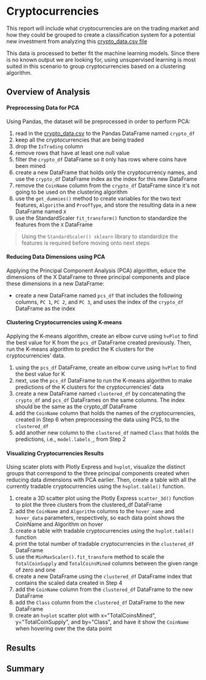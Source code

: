# Cryptocurrencies
This report will include what cryptocurrencies are on the trading market and how they could be grouped to create a classification system for a potential new investment from analyzing this [crypto_data.csv file]()

This data is processed to better fit the machine learning models. Since there is no known output we are looking for, using unsupervised learning is most suited in this scenario to group cryptocurrencies based on a clustering algorithm. 

## Overview of Analysis

#### Preprocessing Data for PCA     
Using Pandas, the dataset will be preprocessed in order to perform PCA:
1. read in the [crypto_data.csv]() to the Pandas DataFrame named `crypto_df`     
2. keep all the cryptocurrencies that are being traded    
3. drop the `IsTrading` column    
4. remove rows that have at least one null value     
5. filter the `crypto_df` DataFrame so it only has rows where coins have been mined   
6. create a new DataFrame that holds only the cryptocurrency names, and use the `crypto_df` DataFrame index as the index for this new DataFrame    
7. remove the `CoinName` column from the `crypto_df` DataFrame since it's not going to be used on the clustering algorithm
8. use the `get_dummies()` method to create variables for the two text features, `Algorithm` and `ProofType`, and store the resulting data in a new DataFrame named `X`     
9. use the StandardScaler `fit_transform()` function to standardize the features from the `X` DataFrame

> Using the `StandardScaler() sklearn` library to standardize the features is required before moving onto next steps 

#### Reducing Data Dimensions using PCA

Applying the Principal Component Analysis (PCA) algorithm, educe the dimensions of the X DataFrame to three principal components and place these dimensions in a new DataFrame:
- create a new DataFrame named `pcs_df` that includes the following columns, `PC 1`, `PC 2`, and `PC 3`, and uses the index of the `crypto_df` DataFrame as the index

#### Clustering Cryptocurrencies using K-means
Applying the K-means algorithm, create an elbow curve using `hvPlot` to find the best value for K from the `pcs_df` DataFrame created previously. Then, run the K-means algorithm to predict the K clusters for the cryptocurrencies’ data.
1. using the `pcs_df` DataFrame, create an elbow curve using `hvPlot` to find the best value for K
2. next, use the `pcs_df` DataFrame to run the K-means algorithm to make predictions of the K clusters for the cryptocurrencies’ data
3. create a new DataFrame named `clustered_df` by concatenating the `crypto_df` and `pcs_df` DataFrames on the same columns. The index should be the same as the crypto_df DataFrame    
4. add the `CoinName` column that holds the names of the cryptocurrencies, created in Step 6 when preprocessing the data using PCS, to the `clustered_df`   
5. add another new column to the `clustered_df` named `Class` that holds the predictions, i.e., `model.labels_`, from Step 2

#### Visualizing Cryptocurrencies Results
Using scater plots with Plotly Express and `hvplot`, visualize the distinct groups that correspond to the three principal components created when reducing data dimensions with PCA earlier. Then, create a table with all the currently tradable cryptocurrencies using the `hvplot.table()` function.
1. create a 3D scatter plot using the Plotly Express `scatter_3d()` function to plot the three clusters from the clustered_df DataFrame    
2. add the `CoinName` and `Algorithm` columns to the `hover_name` and `hover_data` parameters, respectively, so each data point shows the CoinName and Algorithm on hover    
3. create a table with tradable cryptocurrencies using the `hvplot.table()` function     
4. print the total number of tradable cryptocurrencies in the `clustered_df` DataFrame    
5. use the `MinMaxScaler().fit_transform` method to scale the `TotalCoinSupply` and `TotalCoinsMined` columns between the given range of zero and one     
6. create a new DataFrame using the `clustered_df` DataFrame index that contains the scaled data created in Step 4    
7. add the `CoinName` column from the `clustered_df` DataFrame to the new DataFrame     
8. add the `Class` column from the `clustered_df` DataFrame to the new DataFrame    
10. create an `hvplot` scatter plot with x="TotalCoinsMined", y="TotalCoinSupply", and by="Class", and have it show the `CoinName` when hovering over the the data point

## Results

## Summary